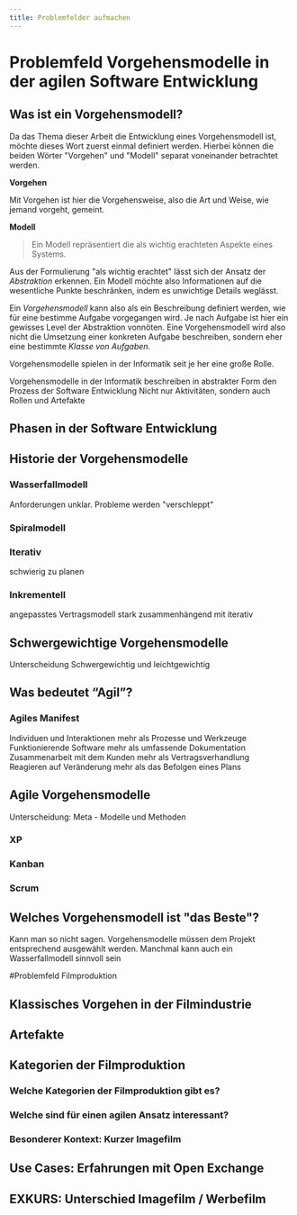 ```yaml
---
title: Problemfelder aufmachen
---
```


# Problemfeld Vorgehensmodelle in der agilen Software Entwicklung

## Was ist ein Vorgehensmodell?

Da das Thema dieser Arbeit die Entwicklung eines Vorgehensmodell ist, möchte dieses Wort zuerst einmal definiert werden. Hierbei können die beiden Wörter "Vorgehen" und "Modell" separat voneinander betrachtet werden.

**Vorgehen**

Mit Vorgehen ist hier die Vorgehensweise, also die Art und Weise, wie jemand vorgeht, gemeint.

**Modell**

> Ein Modell repräsentiert die als wichtig erachteten Aspekte eines Systems.

Aus der Formulierung "als wichtig erachtet" lässt sich der Ansatz der *Abstraktion* erkennen. Ein Modell möchte also Informationen auf die wesentliche Punkte beschränken, indem es unwichtige Details weglässt.

Ein *Vorgehensmodell* kann also als ein Beschreibung definiert werden, wie für eine bestimme Aufgabe vorgegangen wird. Je nach Aufgabe ist hier ein gewisses Level der Abstraktion vonnöten. Eine Vorgehensmodell wird also nicht die Umsetzung einer konkreten Aufgabe beschreiben, sondern eher eine bestimmte *Klasse von Aufgaben*<!--ZITAT Eckhart Hanser -->.

Vorgehensmodelle spielen in der Informatik seit je her eine große Rolle. 

Vorgehensmodelle in der Informatik beschreiben in abstrakter Form den Prozess der Software Entwicklung
Nicht nur Aktivitäten, sondern auch Rollen und Artefakte

## Phasen in der Software Entwicklung


## Historie der Vorgehensmodelle

### Wasserfallmodell

Anforderungen unklar. 
Probleme werden "verschleppt"

### Spiralmodell

### Iterativ
schwierig zu planen

### Inkrementell

angepasstes Vertragsmodell
stark zusammenhängend mit iterativ


## Schwergewichtige Vorgehensmodelle

Unterscheidung Schwergewichtig und leichtgewichtig


## Was bedeutet “Agil”?



### Agiles Manifest

Individuen und Interaktionen mehr als Prozesse und Werkzeuge  
Funktionierende Software mehr als umfassende Dokumentation  
Zusammenarbeit mit dem Kunden mehr als Vertragsverhandlung  
Reagieren auf Veränderung mehr als das Befolgen eines Plans  

## Agile Vorgehensmodelle

Unterscheidung: Meta - Modelle und Methoden

### XP

### Kanban

### Scrum

## Welches Vorgehensmodell ist "das Beste"?

Kann man so nicht sagen. Vorgehensmodelle müssen dem Projekt entsprechend ausgewählt werden. Manchmal kann auch ein Wasserfallmodell sinnvoll sein

#Problemfeld Filmproduktion

## Klassisches Vorgehen in der Filmindustrie

## Artefakte

## Kategorien der Filmproduktion

### Welche Kategorien der Filmproduktion gibt es?

### Welche sind für einen agilen Ansatz interessant?

### Besonderer Kontext: Kurzer Imagefilm

## Use Cases: Erfahrungen mit Open Exchange

## EXKURS: Unterschied Imagefilm / Werbefilm
